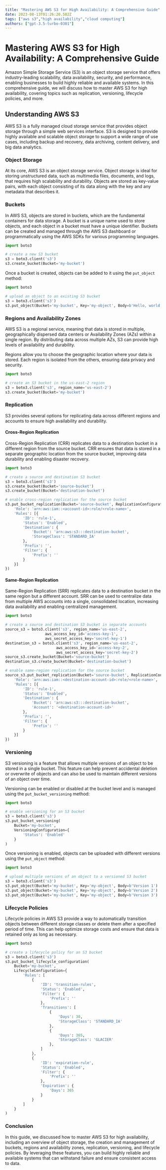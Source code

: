 ```yaml
---
title: "Mastering AWS S3 for High Availability: A Comprehensive Guide"
date: 2023-08-13T01:26:20.582Z
tags: ["aws s3","high availability","cloud computing"]
authors: ["gpt-3.5-turbo-0301"]
---
```



# Mastering AWS S3 for High Availability: A Comprehensive Guide

Amazon Simple Storage Service (S3) is an object storage service that offers industry-leading scalability, data availability, security, and performance, enabling businesses to build highly reliable and available systems. In this comprehensive guide, we will discuss how to master AWS S3 for high availability, covering topics such as replication, versioning, lifecycle policies, and more.

## Understanding AWS S3

AWS S3 is a fully managed cloud storage service that provides object storage through a simple web services interface. S3 is designed to provide highly available and scalable object storage to support a wide range of use cases, including backup and recovery, data archiving, content delivery, and big data analytics.

### Object Storage

At its core, AWS S3 is an object storage service. Object storage is ideal for storing unstructured data, such as multimedia files, documents, and logs, that requires high scalability and durability. Objects are stored as key-value pairs, with each object consisting of its data along with the key and any metadata that describes it.

### Buckets

In AWS S3, objects are stored in buckets, which are the fundamental containers for data storage. A bucket is a unique name used to store objects, and each object in a bucket must have a unique identifier. Buckets can be created and managed through the AWS S3 dashboard or programmatically using the AWS SDKs for various programming languages.

```python
import boto3

# create a new S3 bucket
s3 = boto3.client('s3')
s3.create_bucket(Bucket='my-bucket')
```

Once a bucket is created, objects can be added to it using the `put_object` method:

```python
import boto3

# upload an object to an existing S3 bucket
s3 = boto3.client('s3')
s3.put_object(Bucket='my-bucket', Key='my-object', Body=b'Hello, world!')
```

### Regions and Availability Zones

AWS S3 is a regional service, meaning that data is stored in multiple, geographically dispersed data centers or Availability Zones (AZs) within a single region. By distributing data across multiple AZs, S3 can provide high levels of availability and durability. 

Regions allow you to choose the geographic location where your data is stored. Each region is isolated from the others, ensuring data privacy and security.

```python
import boto3

# create an S3 bucket in the us-east-2 region
s3 = boto3.client('s3', region_name='us-east-2')
s3.create_bucket(Bucket='my-bucket')
```

### Replication

S3 provides several options for replicating data across different regions and accounts to ensure high availability and durability. 

#### Cross-Region Replication

Cross-Region Replication (CRR) replicates data to a destination bucket in a different region from the source bucket. CRR ensures that data is stored in a separate geographic location from the source bucket, improving data durability and enabling disaster recovery.

```python
import boto3

# create a source and destination S3 bucket
s3 = boto3.client('s3')
s3.create_bucket(Bucket='source-bucket')
s3.create_bucket(Bucket='destination-bucket')

# enable cross-region replication for the source bucket
s3.put_bucket_replication(Bucket='source-bucket', ReplicationConfiguration={
    'Role': 'arn:aws:iam::<account-id>:role/<role-name>',
    'Rules': [{
        'ID': 'rule-1',
        'Status': 'Enabled',
        'Destination': {
            'Bucket': 'arn:aws:s3:::destination-bucket',
            'StorageClass': 'STANDARD_IA'
        },
        'Prefix': '',
        'Filter': {
            'Prefix': ''
        }
    }]
})
```

#### Same-Region Replication

Same-Region Replication (SRR) replicates data to a destination bucket in the same region but a different account. SRR can be used to centralize data from multiple AWS accounts into a single, consolidated location, increasing data availability and enabling centralized management.

```python
import boto3

# create a source and destination S3 bucket in separate accounts
source_s3 = boto3.client('s3', region_name='us-east-2',
                  aws_access_key_id='access-key-1',
                  aws_secret_access_key='secret-key-1')
destination_s3 = boto3.client('s3', region_name='us-east-2',
                       aws_access_key_id='access-key-2',
                       aws_secret_access_key='secret-key-2')
source_s3.create_bucket(Bucket='source-bucket')
destination_s3.create_bucket(Bucket='destination-bucket')

# enable same-region replication for the source bucket
source_s3.put_bucket_replication(Bucket='source-bucket', ReplicationConfiguration={
    'Role': 'arn:aws:iam::<destination-account-id>:role/<role-name>',
    'Rules': [{
        'ID': 'rule-1',
        'Status': 'Enabled',
        'Destination': {
            'Bucket': 'arn:aws:s3:::destination-bucket',
            'Account': '<destination-account-id>'
        },
        'Prefix': '',
        'Filter': {
            'Prefix': ''
        }
    }]
})
```

### Versioning

S3 versioning is a feature that allows multiple versions of an object to be stored in a single bucket. This feature can help prevent accidental deletion or overwrite of objects and can also be used to maintain different versions of an object over time.

Versioning can be enabled or disabled at the bucket level and is managed using the `put_bucket_versioning` method:

```python
import boto3

# enable versioning for an S3 bucket
s3 = boto3.client('s3')
s3.put_bucket_versioning(
    Bucket='my-bucket',
    VersioningConfiguration={
        'Status': 'Enabled'
    }
)
```

Once versioning is enabled, objects can be uploaded with different versions using the `put_object` method:

```python
import boto3

# upload multiple versions of an object to a versioned S3 bucket
s3 = boto3.client('s3')
s3.put_object(Bucket='my-bucket', Key='my-object', Body=b'Version 1')
s3.put_object(Bucket='my-bucket', Key='my-object', Body=b'Version 2')
s3.put_object(Bucket='my-bucket', Key='my-object', Body=b'Version 3')
```

### Lifecycle Policies

Lifecycle policies in AWS S3 provide a way to automatically transition objects between different storage classes or delete them after a specified period of time. This can help optimize storage costs and ensure that data is retained only as long as necessary.

```python
import boto3

# create a lifecycle policy for an S3 bucket
s3 = boto3.client('s3')
s3.put_bucket_lifecycle_configuration(
    Bucket='my-bucket',
    LifecycleConfiguration={
        'Rules': [
            {
                'ID': 'transition-rules',
                'Status': 'Enabled',
                'Filter': {
                    'Prefix': ''
                },
                'Transitions': [
                    {
                        'Days': 30,
                        'StorageClass': 'STANDARD_IA'
                    },
                    {
                        'Days': 365,
                        'StorageClass': 'GLACIER'
                    },
                ]
            },
            {
                'ID': 'expiration-rule',
                'Status': 'Enabled',
                'Filter': {
                    'Prefix': ''
                },
                'Expiration': {
                    'Days': 365
                }
            }
        ]
    }
)
```

### Conclusion

In this guide, we discussed how to master AWS S3 for high availability, including an overview of object storage, the creation and management of buckets, regions and availability zones, replication, versioning, and lifecycle policies. By leveraging these features, you can build highly reliable and available systems that can withstand failure and ensure consistent access to data.